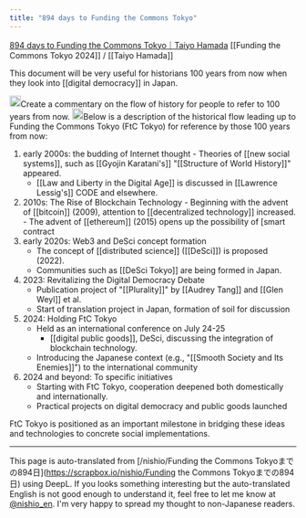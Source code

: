 ```yaml
---
title: "894 days to Funding the Commons Tokyo"
---
```


[894 days to Funding the Commons Tokyo｜Taiyo Hamada](https://note.com/hirotaiyohamada/n/nc81587ae258c)
[[Funding the Commons Tokyo 2024]] /  [[Taiyo Hamada]]

This document will be very useful for historians 100 years from now when they look into [[digital democracy]] in Japan.

<img src='https://scrapbox.io/api/pages/nishio-en/nishio/icon' alt='nishio.icon' height="19.5"/>Create a commentary on the flow of history for people to refer to 100 years from now.
<img src='https://scrapbox.io/api/pages/nishio-en/claude/icon' alt='claude.icon' height="19.5"/>Below is a description of the historical flow leading up to Funding the Commons Tokyo (FtC Tokyo) for reference by those 100 years from now:
1. early 2000s: the budding of Internet thought
        - Theories of [[new social systems]], such as [[Gyojin Karatani's]] "[[Structure of World History]]" appeared.
    - [[Law and Liberty in the Digital Age]] is discussed in [[Lawrence Lessig's]] CODE and elsewhere.
2. 2010s: The Rise of Blockchain Technology
        - Beginning with the advent of [[bitcoin]] (2009), attention to [[decentralized technology]] increased.
        - The advent of [[ethereum]] (2015) opens up the possibility of [smart contract
3. early 2020s: Web3 and DeSci concept formation
    - The concept of [[distributed science]] ([[DeSci]]) is proposed (2022).
    - Communities such as [[DeSci Tokyo]] are being formed in Japan.
4. 2023: Revitalizing the Digital Democracy Debate
    - Publication project of "[[Plurality]]" by [[Audrey Tang]] and [[Glen Weyl]] et al.
    - Start of translation project in Japan, formation of soil for discussion
5. 2024: Holding FtC Tokyo
    - Held as an international conference on July 24-25
        - [[digital public goods]], DeSci, discussing the integration of blockchain technology.
    - Introducing the Japanese context (e.g., "[[Smooth Society and Its Enemies]]") to the international community
6. 2024 and beyond: To specific initiatives
    - Starting with FtC Tokyo, cooperation deepened both domestically and internationally.
    - Practical projects on digital democracy and public goods launched

FtC Tokyo is positioned as an important milestone in bridging these ideas and technologies to concrete social implementations.

---
This page is auto-translated from [/nishio/Funding the Commons Tokyoまでの894日](https://scrapbox.io/nishio/Funding the Commons Tokyoまでの894日) using DeepL. If you looks something interesting but the auto-translated English is not good enough to understand it, feel free to let me know at [@nishio_en](https://twitter.com/nishio_en). I'm very happy to spread my thought to non-Japanese readers.